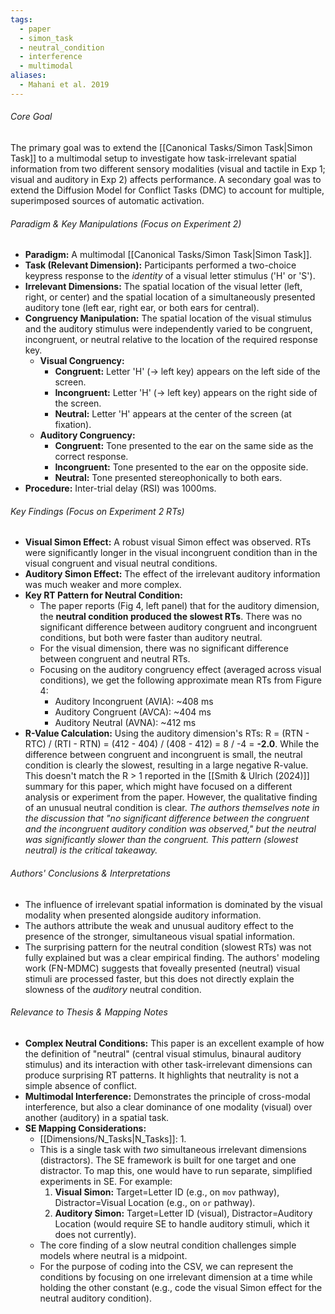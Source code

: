 ```yaml
---
tags:
  - paper
  - simon_task
  - neutral_condition
  - interference
  - multimodal
aliases:
  - Mahani et al. 2019
---
```

###### Core Goal
The primary goal was to extend the [[Canonical Tasks/Simon Task|Simon Task]] to a multimodal setup to investigate how task-irrelevant spatial information from two different sensory modalities (visual and tactile in Exp 1; visual and auditory in Exp 2) affects performance. A secondary goal was to extend the Diffusion Model for Conflict Tasks (DMC) to account for multiple, superimposed sources of automatic activation.

###### Paradigm & Key Manipulations (Focus on Experiment 2)

*   **Paradigm:** A multimodal [[Canonical Tasks/Simon Task|Simon Task]].
*   **Task (Relevant Dimension):** Participants performed a two-choice keypress response to the *identity* of a visual letter stimulus ('H' or 'S').
*   **Irrelevant Dimensions:** The spatial location of the visual letter (left, right, or center) and the spatial location of a simultaneously presented auditory tone (left ear, right ear, or both ears for central).
*   **Congruency Manipulation:** The spatial location of the visual stimulus and the auditory stimulus were independently varied to be congruent, incongruent, or neutral relative to the location of the required response key.
    *   **Visual Congruency:**
        *   **Congruent:** Letter 'H' (-> left key) appears on the left side of the screen.
        *   **Incongruent:** Letter 'H' (-> left key) appears on the right side of the screen.
        *   **Neutral:** Letter 'H' appears at the center of the screen (at fixation).
    *   **Auditory Congruency:**
        *   **Congruent:** Tone presented to the ear on the same side as the correct response.
        *   **Incongruent:** Tone presented to the ear on the opposite side.
        *   **Neutral:** Tone presented stereophonically to both ears.
*   **Procedure:** Inter-trial delay (RSI) was 1000ms.

###### Key Findings (Focus on Experiment 2 RTs)

*   **Visual Simon Effect:** A robust visual Simon effect was observed. RTs were significantly longer in the visual incongruent condition than in the visual congruent and visual neutral conditions.
*   **Auditory Simon Effect:** The effect of the irrelevant auditory information was much weaker and more complex.
*   **Key RT Pattern for Neutral Condition:**
    *   The paper reports (Fig 4, left panel) that for the auditory dimension, the **neutral condition produced the slowest RTs**. There was no significant difference between auditory congruent and incongruent conditions, but both were faster than auditory neutral.
    *   For the visual dimension, there was no significant difference between congruent and neutral RTs.
    *   Focusing on the auditory congruency effect (averaged across visual conditions), we get the following approximate mean RTs from Figure 4:
        *   Auditory Incongruent (AVIA): ~408 ms
        *   Auditory Congruent (AVCA): ~404 ms
        *   Auditory Neutral (AVNA): ~412 ms
*   **R-Value Calculation:** Using the auditory dimension's RTs: R = (RTN - RTC) / (RTI - RTN) = (412 - 404) / (408 - 412) = 8 / -4 = **-2.0**. While the difference between congruent and incongruent is small, the neutral condition is clearly the slowest, resulting in a large negative R-value. This doesn't match the R > 1 reported in the [[Smith & Ulrich (2024)]] summary for this paper, which might have focused on a different analysis or experiment from the paper. However, the qualitative finding of an unusual neutral condition is clear. *The authors themselves note in the discussion that "no significant difference between the congruent and the incongruent auditory condition was observed," but the neutral was significantly slower than the congruent. This pattern (slowest neutral) is the critical takeaway.*

###### Authors' Conclusions & Interpretations

*   The influence of irrelevant spatial information is dominated by the visual modality when presented alongside auditory information.
*   The authors attribute the weak and unusual auditory effect to the presence of the stronger, simultaneous visual spatial information.
*   The surprising pattern for the neutral condition (slowest RTs) was not fully explained but was a clear empirical finding. The authors' modeling work (FN-MDMC) suggests that foveally presented (neutral) visual stimuli are processed faster, but this does not directly explain the slowness of the *auditory* neutral condition.

###### Relevance to Thesis & Mapping Notes

*   **Complex Neutral Conditions:** This paper is an excellent example of how the definition of "neutral" (central visual stimulus, binaural auditory stimulus) and its interaction with other task-irrelevant dimensions can produce surprising RT patterns. It highlights that neutrality is not a simple absence of conflict.
*   **Multimodal Interference:** Demonstrates the principle of cross-modal interference, but also a clear dominance of one modality (visual) over another (auditory) in a spatial task.
*   **SE Mapping Considerations:**
    *   [[Dimensions/N_Tasks|N_Tasks]]: 1.
    *   This is a single task with *two* simultaneous irrelevant dimensions (distractors). The SE framework is built for one target and one distractor. To map this, one would have to run separate, simplified experiments in SE. For example:
        1.  **Visual Simon:** Target=Letter ID (e.g., on `mov` pathway), Distractor=Visual Location (e.g., on `or` pathway).
        2.  **Auditory Simon:** Target=Letter ID (visual), Distractor=Auditory Location (would require SE to handle auditory stimuli, which it does not currently).
    *   The core finding of a slow neutral condition challenges simple models where neutral is a midpoint.
    *   For the purpose of coding into the CSV, we can represent the conditions by focusing on one irrelevant dimension at a time while holding the other constant (e.g., code the visual Simon effect for the neutral auditory condition).